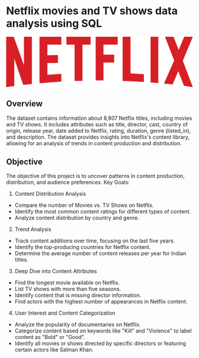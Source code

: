 # Netflix movies and TV shows data analysis using SQL
![Alt text](Netflix_2015_logo.svg.png)

## Overview
The dataset contains information about 8,807 Netflix titles, including movies and TV shows. It includes attributes such as title, director, cast, country of origin, release year, date added to Netflix, rating, duration, genre (listed_in), and description. The dataset provides insights into Netflix's content library, allowing for an analysis of trends in content production and distribution.

## Objective
The objective of this project is to uncover patterns in content production, distribution, and audience preferences.
Key Goals:
1. Content Distribution Analysis
 - Compare the number of Movies vs. TV Shows on Netflix.
 - Identify the most common content ratings for different types of content.
 - Analyze content distribution by country and genre.

2. Trend Analysis
 - Track content additions over time, focusing on the last five years.
 - Identify the top-producing countries for Netflix content.
 - Determine the average number of content releases per year for Indian titles.

3. Deep Dive into Content Attributes
 - Find the longest movie available on Netflix.
 - List TV shows with more than five seasons.
 - Identify content that is missing director information.
 - Find actors with the highest number of appearances in Netflix content.

4. User Interest and Content Categorization
 - Analyze the popularity of documentaries on Netflix.
 - Categorize content based on keywords like "Kill" and "Violence" to label content as "Bold" or "Good".
 - Identify all movies or shows directed by specific directors or featuring certain actors like Salman Khan.

